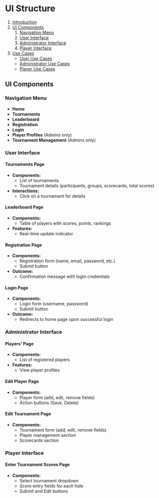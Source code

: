 # UI Structure

1. [Introduction](#introduction)
2. [UI Components](#ui-components)
    1. [Navigation Menu](#navigation-menu)
    2. [User Interface](#user-interface)
    3. [Administrator Interface](#administrator-interface)
    4. [Player Interface](#player-interface)
3. [Use Cases](#use-cases)
    - [User Use Cases](#user-use-cases)
    - [Administrator Use Cases](#administrator-use-cases)
    - [Player Use Cases](#player-use-cases)

## UI Components

### Navigation Menu

- **Home**
- **Tournaments**
- **Leaderboard**
- **Registration**
- **Login**
- **Player Profiles** (Admins only)
- **Tournament Management** (Admins only)

### User Interface

#### Tournaments Page

- **Components:**
    - List of tournaments
    - Tournament details (participants, groups, scorecards, total scores)
- **Interactions:**
    - Click on a tournament for details

#### Leaderboard Page

- **Components:**
    - Table of players with scores, points, rankings
- **Features:**
    - Real-time update indicator

#### Registration Page

- **Components:**
    - Registration form (name, email, password, etc.)
    - Submit button
- **Outcome:**
    - Confirmation message with login credentials

#### Login Page

- **Components:**
    - Login form (username, password)
    - Submit button
- **Outcome:**
    - Redirects to home page upon successful login

### Administrator Interface

#### Players' Page

- **Components:**
    - List of registered players
- **Features:**
    - View player profiles

#### Edit Player Page

- **Components:**
    - Player form (add, edit, remove fields)
    - Action buttons (Save, Delete)

#### Edit Tournament Page

- **Components:**
    - Tournament form (add, edit, remove fields)
    - Player management section
    - Scorecards section

### Player Interface

#### Enter Tournament Scores Page

- **Components:**
    - Select tournament dropdown
    - Score entry fields for each hole
    - Submit and Edit buttons
